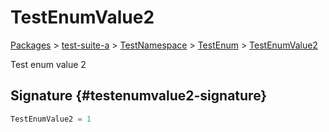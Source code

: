 # TestEnumValue2

[Packages](/) \> [test-suite-a](/test-suite-a/) \> [TestNamespace](/test-suite-a/testnamespace-namespace/) \> [TestEnum](/test-suite-a/testnamespace-namespace/testenum-enum/) \> [TestEnumValue2](/test-suite-a/testnamespace-namespace/testenum-enum/testenumvalue2-enummember)

Test enum value 2

## Signature {#testenumvalue2-signature}

```typescript
TestEnumValue2 = 1
```
